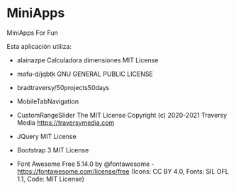 # MiniApps
MiniApps For Fun


Esta aplicación utiliza:

- alainazpe Calculadora dimensiones 
MIT License

- mafu-d/jqbtk
GNU GENERAL PUBLIC LICENSE

- bradtraversy/50projects50days
- MobileTabNavigation
- CustomRangeSlider
The MIT License
Copyright (c) 2020-2021 Traversy Media https://traversymedia.com

- JQuery MIT License

- Bootstrap 3 MIT License

- Font Awesome Free 5.14.0
by @fontawesome - https://fontawesome.com/license/free (Icons: CC BY 4.0, Fonts: SIL OFL 1.1, Code: MIT License)

